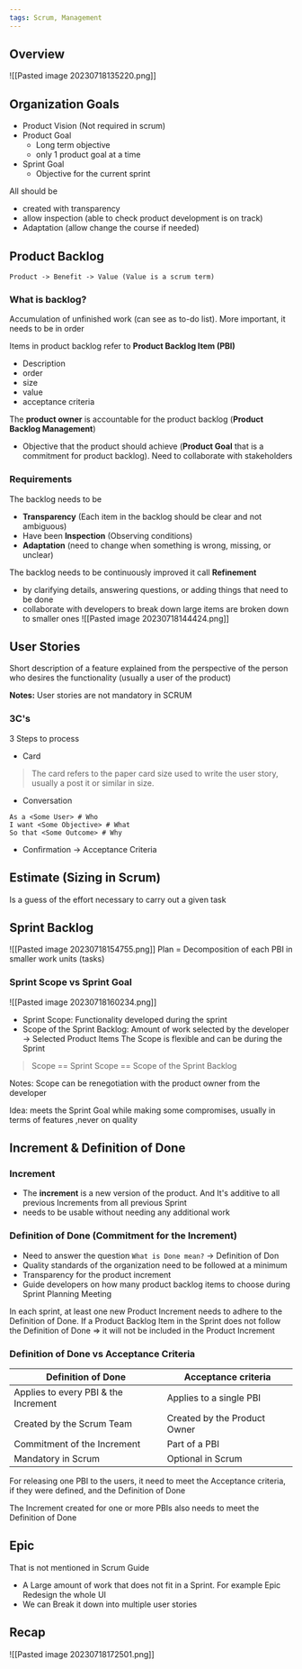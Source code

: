 ```yaml
---
tags: Scrum, Management
---
```

## Overview
![[Pasted image 20230718135220.png]]
## Organization Goals
- Product Vision (Not required in scrum)
- Product Goal
	- Long term objective
	- only 1 product goal at a time
- Sprint Goal
	- Objective for the current sprint

All should be 
- created with transparency
- allow inspection (able to check product development is on track)
- Adaptation (allow change the course if needed)

## Product Backlog
```
Product -> Benefit -> Value (Value is a scrum term)
```

### What is backlog?
Accumulation of unfinished work (can see as to-do list). More important, it needs to be in order

Items in product backlog refer to **Product Backlog Item (PBI)**
- Description
- order
- size
- value
- acceptance criteria

The **product owner** is accountable for the product backlog (**Product Backlog Management**)
- Objective that the product should achieve (**Product Goal** that is a commitment for product backlog). Need to collaborate with stakeholders

### Requirements
The backlog needs to be
- **Transparency** (Each item in the backlog should be clear and not ambiguous)
- Have been **Inspection** (Observing conditions)
- **Adaptation** (need to change when something is wrong, missing, or unclear)

The backlog needs to be continuously improved it call **Refinement**
- by clarifying details, answering questions, or adding things that need to be done
- collaborate with developers to break down large items are broken down to smaller ones
![[Pasted image 20230718144424.png]]

## User Stories
Short description of a feature explained from the perspective of the person who desires the functionality (usually a user of the product)

**Notes:**  User stories are not mandatory in SCRUM

### 3C's
3 Steps to process
- Card
> The card refers to the paper card size used to write the user story, usually a post it or similar in size.
- Conversation
 ```
 As a <Some User> # Who
 I want <Some Objective> # What
 So that <Some Outcome> # Why
 ```
- Confirmation -> Acceptance Criteria

## Estimate (Sizing in Scrum)

Is a guess of the effort necessary to carry out a given task

## Sprint Backlog
![[Pasted image 20230718154755.png]]
Plan = Decomposition of each PBI in smaller work units (tasks)

###  Sprint Scope vs Sprint Goal
![[Pasted image 20230718160234.png]]

- Sprint Scope: Functionality developed during the sprint
- Scope of the Sprint Backlog: Amount of work selected by the developer -> Selected Product Items
The Scope is flexible and can be  during the Sprint

> Scope == Sprint Scope == Scope of the Sprint Backlog

Notes: Scope can be renegotiation with the product owner from the developer

Idea: meets the Sprint Goal while making some compromises, usually in terms of features ,never on quality

## Increment & Definition of Done

### Increment
- The **increment** is a new version of the product. And It's additive to all previous Increments from all previous Sprint
- needs to be usable without needing any additional work

### Definition of Done (Commitment for the Increment)
- Need to answer the question `What is Done mean?` -> Definition of Don
- Quality standards of the organization need to be followed at a minimum
- Transparency for the product increment
- Guide developers on how many product backlog items to choose during Sprint Planning Meeting

In each sprint, at least one new Product Increment needs to adhere to the Definition of Done.
If a Product Backlog Item in the Sprint does not follow the Definition of Done => it will not be included in the Product Increment

### Definition of Done vs Acceptance Criteria

| Definition of Done |  Acceptance criteria |
| - | - |
| Applies to every PBI & the Increment | Applies to a single PBI |
| Created by the Scrum Team | Created by the Product Owner |
| Commitment of the Increment |  Part of a PBI |
| Mandatory in Scrum | Optional in Scrum |

For releasing one PBI to the users, it need to meet the Acceptance criteria, if they were defined, and the Definition of Done

The Increment created for one or more PBIs also needs to meet the Definition of Done

## Epic

That is not mentioned in Scrum Guide
- A Large amount of work that does not fit in a Sprint. For example Epic Redesign the whole UI 
- We can Break it down into multiple user stories

## Recap
![[Pasted image 20230718172501.png]]